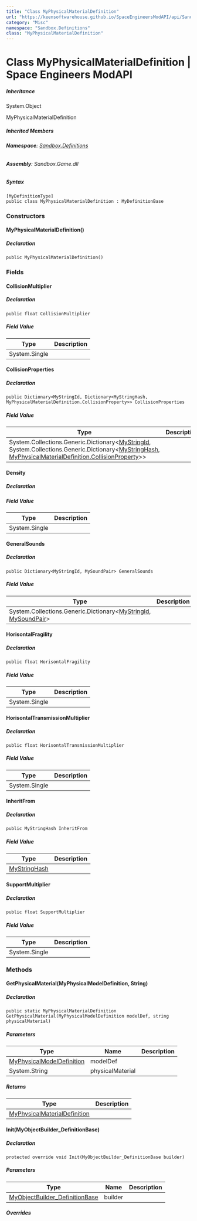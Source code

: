 ```yaml
---
title: "Class MyPhysicalMaterialDefinition"
url: "https://keensoftwarehouse.github.io/SpaceEngineersModAPI/api/Sandbox.Definitions.MyPhysicalMaterialDefinition.html"
category: "Misc"
namespace: "Sandbox.Definitions"
class: "MyPhysicalMaterialDefinition"
---
```


# Class MyPhysicalMaterialDefinition | Space Engineers ModAPI

##### Inheritance

System.Object

MyPhysicalMaterialDefinition

##### Inherited Members

###### **Namespace**: [Sandbox.Definitions](https://keensoftwarehouse.github.io/SpaceEngineersModAPI/api/Sandbox.Definitions.html)

###### **Assembly**: Sandbox.Game.dll

##### Syntax

```
[MyDefinitionType]
public class MyPhysicalMaterialDefinition : MyDefinitionBase
```

### Constructors

#### MyPhysicalMaterialDefinition()

##### Declaration

```
public MyPhysicalMaterialDefinition()
```

### Fields

#### CollisionMultiplier

##### Declaration

```
public float CollisionMultiplier
```

##### Field Value

| Type | Description |
| --- | --- |
| System.Single |     |

#### CollisionProperties

##### Declaration

```
public Dictionary<MyStringId, Dictionary<MyStringHash, MyPhysicalMaterialDefinition.CollisionProperty>> CollisionProperties
```

##### Field Value

| Type | Description |
| --- | --- |
| System.Collections.Generic.Dictionary<[MyStringId](https://keensoftwarehouse.github.io/SpaceEngineersModAPI/api/VRage.Utils.MyStringId.html), System.Collections.Generic.Dictionary<[MyStringHash](https://keensoftwarehouse.github.io/SpaceEngineersModAPI/api/VRage.Utils.MyStringHash.html), [MyPhysicalMaterialDefinition.CollisionProperty](https://keensoftwarehouse.github.io/SpaceEngineersModAPI/api/Sandbox.Definitions.MyPhysicalMaterialDefinition.CollisionProperty.html)\>> |     |

#### Density

##### Declaration

##### Field Value

| Type | Description |
| --- | --- |
| System.Single |     |

#### GeneralSounds

##### Declaration

```
public Dictionary<MyStringId, MySoundPair> GeneralSounds
```

##### Field Value

| Type | Description |
| --- | --- |
| System.Collections.Generic.Dictionary<[MyStringId](https://keensoftwarehouse.github.io/SpaceEngineersModAPI/api/VRage.Utils.MyStringId.html), [MySoundPair](https://keensoftwarehouse.github.io/SpaceEngineersModAPI/api/Sandbox.Game.Entities.MySoundPair.html)\> |     |

#### HorisontalFragility

##### Declaration

```
public float HorisontalFragility
```

##### Field Value

| Type | Description |
| --- | --- |
| System.Single |     |

#### HorisontalTransmissionMultiplier

##### Declaration

```
public float HorisontalTransmissionMultiplier
```

##### Field Value

| Type | Description |
| --- | --- |
| System.Single |     |

#### InheritFrom

##### Declaration

```
public MyStringHash InheritFrom
```

##### Field Value

| Type | Description |
| --- | --- |
| [MyStringHash](https://keensoftwarehouse.github.io/SpaceEngineersModAPI/api/VRage.Utils.MyStringHash.html) |     |

#### SupportMultiplier

##### Declaration

```
public float SupportMultiplier
```

##### Field Value

| Type | Description |
| --- | --- |
| System.Single |     |

### Methods

#### GetPhysicalMaterial(MyPhysicalModelDefinition, String)

##### Declaration

```
public static MyPhysicalMaterialDefinition GetPhysicalMaterial(MyPhysicalModelDefinition modelDef, string physicalMaterial)
```

##### Parameters

| Type | Name | Description |
| --- | --- | --- |
| [MyPhysicalModelDefinition](https://keensoftwarehouse.github.io/SpaceEngineersModAPI/api/Sandbox.Definitions.MyPhysicalModelDefinition.html) | modelDef |     |
| System.String | physicalMaterial |     |

##### Returns

| Type | Description |
| --- | --- |
| [MyPhysicalMaterialDefinition](https://keensoftwarehouse.github.io/SpaceEngineersModAPI/api/Sandbox.Definitions.MyPhysicalMaterialDefinition.html) |     |

#### Init(MyObjectBuilder\_DefinitionBase)

##### Declaration

```
protected override void Init(MyObjectBuilder_DefinitionBase builder)
```

##### Parameters

| Type | Name | Description |
| --- | --- | --- |
| [MyObjectBuilder\_DefinitionBase](https://keensoftwarehouse.github.io/SpaceEngineersModAPI/api/VRage.Game.MyObjectBuilder_DefinitionBase.html) | builder |     |

##### Overrides